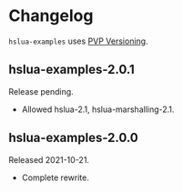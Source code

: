 # Changelog

`hslua-examples` uses [PVP Versioning][].

## hslua-examples-2.0.1

Release pending.

-   Allowed hslua-2.1, hslua-marshalling-2.1.

## hslua-examples-2.0.0

Released 2021-10-21.

-   Complete rewrite.

  [PVP Versioning]: https://pvp.haskell.org
